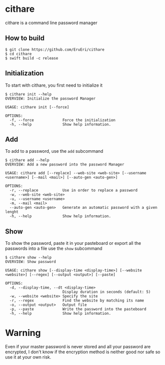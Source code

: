 # cithare

cithare is a command line password manager

## How to build

```
$ git clone https://github.com/EruEri/cithare
$ cd cithare
$ swift build -c release
```

## Initialization

To start with cithare, you first need to initialize it

```
$ cithare init --help
OVERVIEW: Initialize the password Manager

USAGE: cithare init [--force]

OPTIONS:
  -f, --force             Force the initialization
  -h, --help              Show help information.
```

## Add

To add to a password, use the ```add``` subcommand

```
$ cithare add --help
OVERVIEW: Add a new password into the password Manager

USAGE: cithare add [--replace] --web-site <web-site> [--username <username>] [--mail <mail>] [--auto-gen <auto-gen>]

OPTIONS:
  -r, --replace           Use in order to replace a password
  -w, --web-site <web-site>
  -u, --username <username>
  -m, --mail <mail>
  --auto-gen <auto-gen>   Generate an automatic password with a given lenght
  -h, --help              Show help information.

```

## Show

To show the password, paste it in your pasteboard or export all the passwords into a file use the ```show``` subcommand

```
$ cithare show --help
OVERVIEW: Show password

USAGE: cithare show [--display-time <display-time>] [--website <website>] [--regex] [--output <output>] [--paste]

OPTIONS:
  -d, --display-time, --dt <display-time>
                          Display duration in seconds (default: 5)
  -w, --website <website> Specify the site
  -r, --regex             Find the website by matching its name
  -o, --output <output>   Output file
  -p, --paste             Write the password into the pasteboard
  -h, --help              Show help information.
```

# Warning

Even if your master password is never stored and all your password are encrypted, I don't know if the encryption method is neither good nor safe so use it at your own risk.
